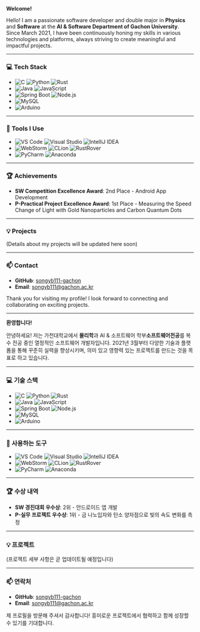 **Welcome!**

Hello! I am a passionate software developer and double major in **Physics** and **Software** at the **AI & Software Department of Gachon University**. Since March 2021, I have been continuously honing my skills in various technologies and platforms, always striving to create meaningful and impactful projects.

---

### 💻 **Tech Stack**

- ![C](https://img.shields.io/badge/-C-00599C?logo=c&logoColor=white) ![Python](https://img.shields.io/badge/-Python-3776AB?logo=python&logoColor=white) ![Rust](https://img.shields.io/badge/-Rust-000000?logo=rust&logoColor=white)
- ![Java](https://img.shields.io/badge/-Java-007396?logo=java&logoColor=white) ![JavaScript](https://img.shields.io/badge/-JavaScript-F7DF1E?logo=javascript&logoColor=black)
- ![Spring Boot](https://img.shields.io/badge/-Spring%20Boot-6DB33F?logo=springboot&logoColor=white) ![Node.js](https://img.shields.io/badge/-Node.js-339933?logo=node.js&logoColor=white)
- ![MySQL](https://img.shields.io/badge/-MySQL-4479A1?logo=mysql&logoColor=white)
- ![Arduino](https://img.shields.io/badge/-Arduino-00979D?logo=arduino&logoColor=white)

---

### 🔧 **Tools I Use**

- ![VS Code](https://img.shields.io/badge/-VS%20Code-007ACC?logo=visual-studio-code&logoColor=white) ![Visual Studio](https://img.shields.io/badge/-Visual%20Studio-5C2D91?logo=visual-studio&logoColor=white) ![IntelliJ IDEA](https://img.shields.io/badge/-IntelliJ%20IDEA-000000?logo=intellij-idea&logoColor=white)
- ![WebStorm](https://img.shields.io/badge/-WebStorm-000000?logo=webstorm&logoColor=white) ![CLion](https://img.shields.io/badge/-CLion-000000?logo=clion&logoColor=white) ![RustRover](https://img.shields.io/badge/-RustRover-000000?logo=rust&logoColor=white)
- ![PyCharm](https://img.shields.io/badge/-PyCharm-000000?logo=pycharm&logoColor=white) ![Anaconda](https://img.shields.io/badge/-Anaconda-44A833?logo=anaconda&logoColor=white)

---

### 🏆 **Achievements**

- **SW Competition Excellence Award**: 2nd Place - Android App Development
- **P-Practical Project Excellence Award**: 1st Place - Measuring the Speed Change of Light with Gold Nanoparticles and Carbon Quantum Dots

---

### 💡 **Projects**

(Details about my projects will be updated here soon)

---

### 📫 **Contact**

- **GitHub**: [songyb111-gachon](https://github.com/songyb111-gachon)
- **Email**: songyb111@gachon.ac.kr

Thank you for visiting my profile! I look forward to connecting and collaborating on exciting projects.

---

**환영합니다!**

안녕하세요! 저는 가천대학교에서 **물리학**과  AI & 소프트웨어 학부**소프트웨어전공**를 복수 전공 중인 열정적인 소프트웨어 개발자입니다. 2021년 3월부터 다양한 기술과 플랫폼을 통해 꾸준히 실력을 향상시키며, 의미 있고 영향력 있는 프로젝트를 만드는 것을 목표로 하고 있습니다.

---

### 💻 **기술 스택**

- ![C](https://img.shields.io/badge/-C-00599C?logo=c&logoColor=white) ![Python](https://img.shields.io/badge/-Python-3776AB?logo=python&logoColor=white) ![Rust](https://img.shields.io/badge/-Rust-000000?logo=rust&logoColor=white)
- ![Java](https://img.shields.io/badge/-Java-007396?logo=java&logoColor=white) ![JavaScript](https://img.shields.io/badge/-JavaScript-F7DF1E?logo=javascript&logoColor=black)
- ![Spring Boot](https://img.shields.io/badge/-Spring%20Boot-6DB33F?logo=springboot&logoColor=white) ![Node.js](https://img.shields.io/badge/-Node.js-339933?logo=node.js&logoColor=white)
- ![MySQL](https://img.shields.io/badge/-MySQL-4479A1?logo=mysql&logoColor=white)
- ![Arduino](https://img.shields.io/badge/-Arduino-00979D?logo=arduino&logoColor=white)

---

### 🔧 **사용하는 도구**

- ![VS Code](https://img.shields.io/badge/-VS%20Code-007ACC?logo=visual-studio-code&logoColor=white) ![Visual Studio](https://img.shields.io/badge/-Visual%20Studio-5C2D91?logo=visual-studio&logoColor=white) ![IntelliJ IDEA](https://img.shields.io/badge/-IntelliJ%20IDEA-000000?logo=intellij-idea&logoColor=white)
- ![WebStorm](https://img.shields.io/badge/-WebStorm-000000?logo=webstorm&logoColor=white) ![CLion](https://img.shields.io/badge/-CLion-000000?logo=clion&logoColor=white) ![RustRover](https://img.shields.io/badge/-RustRover-000000?logo=rust&logoColor=white)
- ![PyCharm](https://img.shields.io/badge/-PyCharm-000000?logo=pycharm&logoColor=white) ![Anaconda](https://img.shields.io/badge/-Anaconda-44A833?logo=anaconda&logoColor=white)

---

### 🏆 **수상 내역**

- **SW 경진대회 우수상**: 2위 - 안드로이드 앱 개발
- **P-실무 프로젝트 우수상**: 1위 - 금 나노입자와 탄소 양자점으로 빛의 속도 변화를 측정

---

### 💡 **프로젝트**

(프로젝트 세부 사항은 곧 업데이트될 예정입니다)

---

### 📫 **연락처**

- **GitHub**: [songyb111-gachon](https://github.com/songyb111-gachon)
- **Email**: songyb111@gachon.ac.kr

제 프로필을 방문해 주셔서 감사합니다! 흥미로운 프로젝트에서 협력하고 함께 성장할 수 있기를 기대합니다.
